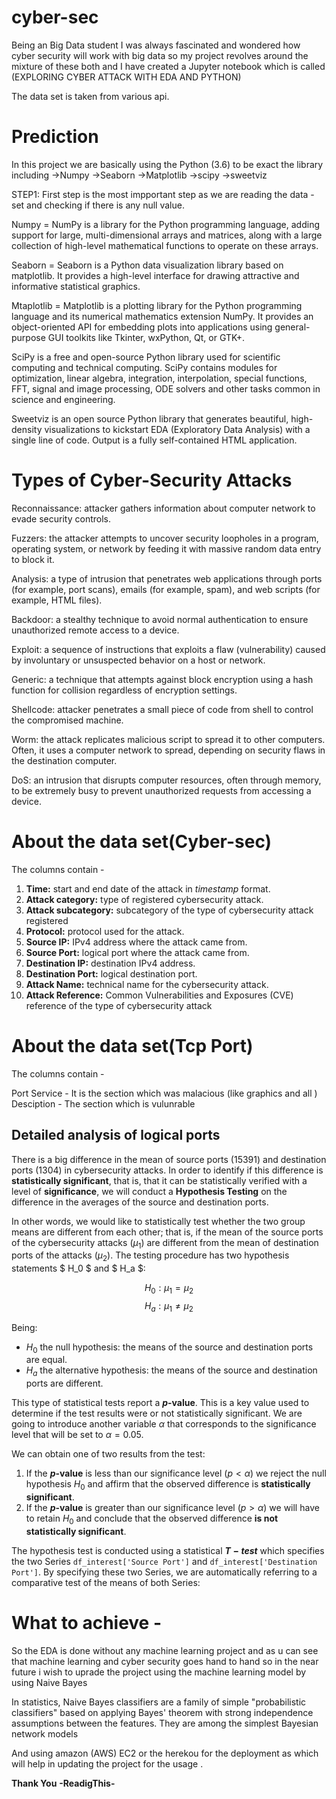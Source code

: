 # cyber-sec
Being an Big Data student I was always fascinated and wondered how cyber security will work with big data so my project revolves around the mixture of these both and I have created a Jupyter notebook which is called (EXPLORING CYBER ATTACK WITH EDA AND PYTHON)

The data set is taken from various api.

# Prediction 

In this project we are basically using the Python (3.6) to be exact the library including 
->Numpy
->Seaborn
->Matplotlib
->scipy
->sweetviz

STEP1: First step is the most impportant step as we are reading the data - set and checking if there is any null value.

Numpy = NumPy is a library for the Python programming language, adding support for large, multi-dimensional arrays and matrices, along with a large collection of high-level mathematical functions to operate on these arrays.

Seaborn = Seaborn is a Python data visualization library based on matplotlib. It provides a high-level interface for drawing attractive and informative statistical graphics.

Mtaplotlib = Matplotlib is a plotting library for the Python programming language and its numerical mathematics extension NumPy. It provides an object-oriented API for embedding plots into applications using general-purpose GUI toolkits like Tkinter, wxPython, Qt, or GTK+.

SciPy is a free and open-source Python library used for scientific computing and technical computing. SciPy contains modules for optimization, linear algebra, integration, interpolation, special functions, FFT, signal and image processing, ODE solvers and other tasks common in science and engineering.

Sweetviz is an open source Python library that generates beautiful, high-density visualizations to kickstart EDA (Exploratory Data Analysis) with a single line of code. Output is a fully self-contained HTML application.

# Types of Cyber-Security Attacks

Reconnaissance: attacker gathers information about computer network to evade security controls.

Fuzzers: the attacker attempts to uncover security loopholes in a program, operating system, or network by feeding it with massive random data entry to block it.

Analysis: a type of intrusion that penetrates web applications through ports (for example, port scans), emails (for example, spam), and web scripts (for example, HTML files).

Backdoor: a stealthy technique to avoid normal authentication to ensure unauthorized remote access to a device.

Exploit: a sequence of instructions that exploits a flaw (vulnerability) caused by involuntary or unsuspected behavior on a host or network.

Generic: a technique that attempts against block encryption using a hash function for collision regardless of encryption settings.

Shellcode: attacker penetrates a small piece of code from shell to control the compromised machine.

Worm: the attack replicates malicious script to spread it to other computers. Often, it uses a computer network to spread, depending on security flaws in the destination computer.

DoS: an intrusion that disrupts computer resources, often through memory, to be extremely busy to prevent unauthorized requests from accessing a device.

# About the data set(Cyber-sec)

The columns contain - 
 
1. **Time:** start and end date of the attack in *timestamp* format.
2. **Attack category:** type of registered cybersecurity attack.
3. **Attack subcategory:** subcategory of the type of cybersecurity attack registered
4. **Protocol:** protocol used for the attack.
5. **Source IP:** IPv4 address where the attack came from.
6. **Source Port:** logical port where the attack came from.
7. **Destination IP:** destination IPv4 address.
8. **Destination Port:** logical destination port.
9. **Attack Name:** technical name for the cybersecurity attack.
10. **Attack Reference:** Common Vulnerabilities and Exposures (CVE) reference of the type of cybersecurity attack
 
 # About the data set(Tcp Port)
 
 The columns contain - 
 
 Port 
 Service -  It is the section which was malacious (like graphics and all )
 Desciption - The section which is vulunrable 
 
 ## Detailed analysis of logical ports
 
 There is a big difference in the mean of source ports (15391) and destination ports (1304) in cybersecurity attacks. In order to identify if this difference is **statistically significant**, that is, that it can be statistically verified with a level of **significance**, we will conduct a **Hypothesis Testing** on the difference in the averages of the source and destination ports.

In other words, we would like to statistically test whether the two group means are different from each other; that is, if the mean of the source ports of the cybersecurity attacks ($\mu_1$) are different from the mean of destination ports of the attacks ($\mu_2$). The testing procedure has two hypothesis statements $ H_0 $ and $ H_a $:

$$ H_0: \mu_1=\mu_2$$
$$ H_a: \mu_1\neq\mu_2$$

Being:
- $H_0$ the null hypothesis: the means of the source and destination ports are equal.
- $H_a$ the alternative hypothesis: the means of the source and destination ports are different.

This type of statistical tests report a **$p$-value**. This is a key value used to determine if the test results were or not statistically significant. We are going to introduce another variable $\alpha$ that corresponds to the significance level that will be set to $\alpha = 0.05$.

We can obtain one of two results from the test:

1. If the **$p$-value** is less than our significance level ($p<\alpha$) we reject the null hypothesis $H_0$ and affirm that the observed difference is **statistically significant**.
2. If the **$p$-value** is greater than our significance level ($p>\alpha$) we will have to retain $H_0$ and conclude that the observed difference **is not statistically significant**.

The hypothesis test is conducted using a statistical **$T-test$** which specifies the two Series `df_interest['Source Port']` and `df_interest['Destination Port']`. By specifying these two Series, we are automatically referring to a comparative test of the means of both Series:
 
# What to achieve -

So the EDA is done without any machine learning project and as u can see that machine learning and cyber security goes hand to hand so in the near future i wish to uprade the project using the machine learning model by using Naive Bayes 

In statistics, Naive Bayes classifiers are a family of simple "probabilistic classifiers" based on applying Bayes' theorem with strong independence assumptions between the features. They are among the simplest Bayesian network models

And using amazon (AWS) EC2 or the herekou for the deployment as which will help in updating the project for the usage .


**Thank You**
**-ReadigThis-**
